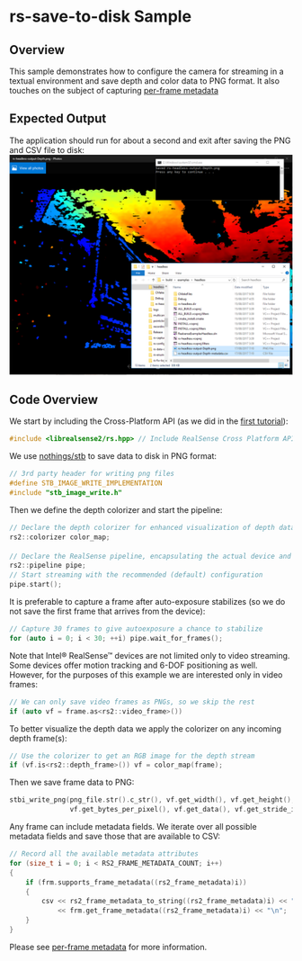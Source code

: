 # rs-save-to-disk Sample

## Overview

This sample demonstrates how to configure the camera for streaming in a textual environment and save depth and color data to PNG format. It also touches on the subject of capturing [per-frame metadata](../../doc/frame_metadata.md)

## Expected Output
The application should run for about a second and exit after saving the PNG and CSV file to disk: 
![expected output](expected_output.PNG)

## Code Overview 

We start by including the Cross-Platform API (as we did in the [first tutorial](../capture/)):
```cpp
#include <librealsense2/rs.hpp> // Include RealSense Cross Platform API
```

We use [nothings/stb](https://github.com/nothings/stb) to save data to disk in PNG format: 
```cpp
// 3rd party header for writing png files
#define STB_IMAGE_WRITE_IMPLEMENTATION
#include "stb_image_write.h"
```

Then we define the depth colorizer and start the pipeline:
```cpp
// Declare the depth colorizer for enhanced visualization of depth data
rs2::colorizer color_map;

// Declare the RealSense pipeline, encapsulating the actual device and sensors
rs2::pipeline pipe;
// Start streaming with the recommended (default) configuration
pipe.start();
```

It is preferable to capture a frame after auto-exposure stabilizes (so we do not save the first frame that arrives from the device):
```cpp
// Capture 30 frames to give autoexposure a chance to stabilize
for (auto i = 0; i < 30; ++i) pipe.wait_for_frames();
```

Note that Intel® RealSense™ devices are not limited only to video streaming. Some devices offer motion tracking and 6-DOF positioning as well. However, for the purposes of this example we are interested only in video frames: 
```cpp
// We can only save video frames as PNGs, so we skip the rest
if (auto vf = frame.as<rs2::video_frame>())
```

To better visualize the depth data we apply the colorizer on any incoming depth frame(s):
```cpp
// Use the colorizer to get an RGB image for the depth stream
if (vf.is<rs2::depth_frame>()) vf = color_map(frame);
```

Then we save frame data to PNG: 
```cpp
stbi_write_png(png_file.str().c_str(), vf.get_width(), vf.get_height(),
               vf.get_bytes_per_pixel(), vf.get_data(), vf.get_stride_in_bytes());
```

Any frame can include metadata fields. 
We iterate over all possible metadata fields and save those that are available to CSV:
```cpp
// Record all the available metadata attributes
for (size_t i = 0; i < RS2_FRAME_METADATA_COUNT; i++)
{
    if (frm.supports_frame_metadata((rs2_frame_metadata)i))
    {
        csv << rs2_frame_metadata_to_string((rs2_frame_metadata)i) << ","
            << frm.get_frame_metadata((rs2_frame_metadata)i) << "\n";
    }
}
```
Please see [per-frame metadata](../../doc/frame_metadata.md) for more information.
